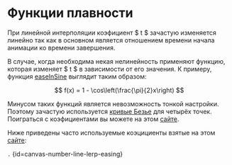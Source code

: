 # Функции плавности

При линейной интерполяции коэфициент $ t $ зачастую изменяется линейно так как в основном является отношением времени
начала анимации ко времени завершения.

В случае, когда необходима некая нелинейность применяют функцию, которая изменяет $ t $ в зависимости от его значения. К
примеру, функция [easeInSine](https://easings.net/#easeInSine) выглядит таким образом:

$$  f(x) = 1 - \cos\left(\frac{\pi}{2}x\right)  $$

Минусом таких функций является невозможность тонкой настройки. Поэтому зачастую
используется [кривые Безье](https://w.wiki/7eEb) для четырёх точек. Поиграться с коэфициентами вы можете на
этом [сайте](https://cubic-bezier.com).

Ниже приведены часто используемые коэцициенты взятые на этом [сайте](https://easings.net):

```.``` {id=canvas-number-line-lerp-easing}